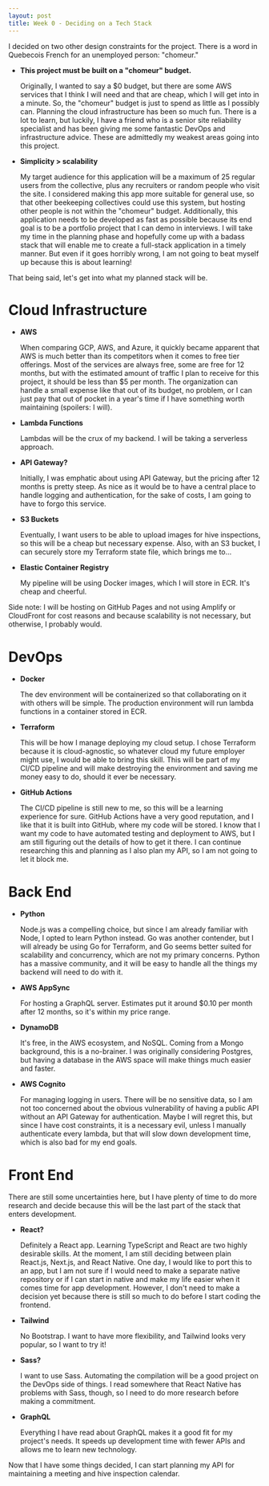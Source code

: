 ```yaml
---
layout: post
title: Week 0 - Deciding on a Tech Stack
---
```


I decided on two other design constraints for the project. There is a word in Quebecois French for an unemployed person: "chomeur."

- **This project must be built on a "chomeur" budget.**
   
   Originally, I wanted to say a $0 budget, but there are some AWS services that I think I will need and that are cheap, which I will get into in a minute. So, the "chomeur" budget is just to spend as little as I possibly can. Planning the cloud infrastructure has been so much fun. There is a lot to learn, but luckily, I have a friend who is a senior site reliability specialist and has been giving me some fantastic DevOps and infrastructure advice. These are admittedly my weakest areas going into this project.

- **Simplicity > scalability**
   
   My target audience for this application will be a maximum of 25 regular users from the collective, plus any recruiters or random people who visit the site. I considered making this app more suitable for general use, so that other beekeeping collectives could use this system, but hosting other people is not within the "chomeur" budget. Additionally, this application needs to be developed as fast as possible because its end goal is to be a portfolio project that I can demo in interviews. I will take my time in the planning phase and hopefully come up with a badass stack that will enable me to create a full-stack application in a timely manner. But even if it goes horribly wrong, I am not going to beat myself up because this is about learning!

That being said, let's get into what my planned stack will be.

# Cloud Infrastructure

- **AWS**
  
  When comparing GCP, AWS, and Azure, it quickly became apparent that AWS is much better than its competitors when it comes to free tier offerings. Most of the services are always free, some are free for 12 months, but with the estimated amount of traffic I plan to receive for this project, it should be less than $5 per month. The organization can handle a small expense like that out of its budget, no problem, or I can just pay that out of pocket in a year's time if I have something worth maintaining (spoilers: I will).

- **Lambda Functions**
  
  Lambdas will be the crux of my backend. I will be taking a serverless approach.

- **API Gateway?**
 
  Initially, I was emphatic about using API Gateway, but the pricing after 12 months is pretty steep. As nice as it would be to have a central place to handle logging and authentication, for the sake of costs, I am going to have to forgo this service.

- **S3 Buckets**
  
  Eventually, I want users to be able to upload images for hive inspections, so this will be a cheap but necessary expense. Also, with an S3 bucket, I can securely store my Terraform state file, which brings me to...

- **Elastic Container Registry**
  
  My pipeline will be using Docker images, which I will store in ECR. It's cheap and cheerful.

Side note: I will be hosting on GitHub Pages and not using Amplify or CloudFront for cost reasons and because scalability is not necessary, but otherwise, I probably would.

# DevOps

- **Docker**
  
  The dev environment will be containerized so that collaborating on it with others will be simple. The production environment will run lambda functions in a container stored in ECR.

- **Terraform**
  
  This will be how I manage deploying my cloud setup. I chose Terraform because it is cloud-agnostic, so whatever cloud my future employer might use, I would be able to bring this skill. This will be part of my CI/CD pipeline and will make destroying the environment and saving me money easy to do, should it ever be necessary.

- **GitHub Actions**
  
  The CI/CD pipeline is still new to me, so this will be a learning experience for sure. GitHub Actions have a very good reputation, and I like that it is built into GitHub, where my code will be stored. I know that I want my code to have automated testing and deployment to AWS, but I am still figuring out the details of how to get it there. I can continue researching this and planning as I also plan my API, so I am not going to let it block me.

# Back End

- **Python**
  
  Node.js was a compelling choice, but since I am already familiar with Node, I opted to learn Python instead. Go was another contender, but I will already be using Go for Terraform, and Go seems better suited for scalability and concurrency, which are not my primary concerns. Python has a massive community, and it will be easy to handle all the things my backend will need to do with it.

- **AWS AppSync**
  
  For hosting a GraphQL server. Estimates put it around $0.10 per month after 12 months, so it's within my price range.

- **DynamoDB**
  
  It's free, in the AWS ecosystem, and NoSQL. Coming from a Mongo background, this is a no-brainer. I was originally considering Postgres, but having a database in the AWS space will make things much easier and faster.

- **AWS Cognito**
  
  For managing logging in users. There will be no sensitive data, so I am not too concerned about the obvious vulnerability of having a public API without an API Gateway for authentication. Maybe I will regret this, but since I have cost constraints, it is a necessary evil, unless I manually authenticate every lambda, but that will slow down development time, which is also bad for my end goals.

# Front End

There are still some uncertainties here, but I have plenty of time to do more research and decide because this will be the last part of the stack that enters development.

- **React?**
  
  Definitely a React app. Learning TypeScript and React are two highly desirable skills. At the moment, I am still deciding between plain React.js, Next.js, and React Native. One day, I would like to port this to an app, but I am not sure if I would need to make a separate native repository or if I can start in native and make my life easier when it comes time for app development. However, I don't need to make a decision yet because there is still so much to do before I start coding the frontend.

- **Tailwind**
  
  No Bootstrap. I want to have more flexibility, and Tailwind looks very popular, so I want to try it!

- **Sass?**
  
  I want to use Sass. Automating the compilation will be a good project on the DevOps side of things. I read somewhere that React Native has problems with Sass, though, so I need to do more research before making a commitment.

- **GraphQL**
  
  Everything I have read about GraphQL makes it a good fit for my project's needs. It speeds up development time with fewer APIs and allows me to learn new technology.

Now that I have some things decided, I can start planning my API for maintaining a meeting and hive inspection calendar.
